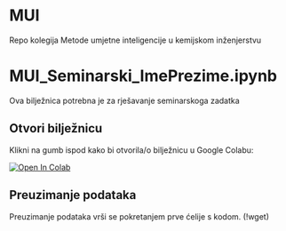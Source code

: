 # MUI
Repo kolegija Metode umjetne inteligencije u kemijskom inženjerstvu

# MUI_Seminarski_ImePrezime.ipynb

Ova bilježnica potrebna je za rješavanje seminarskoga zadatka

## Otvori bilježnicu
Klikni na gumb ispod kako bi otvorila/o bilježnicu u Google Colabu:

[![Open In Colab](https://colab.research.google.com/assets/colab-badge.svg)](https://colab.research.google.com/github/Chavlek/MUI/blob/main/MUI_Seminarski_ImePrezime.ipynb)

## Preuzimanje podataka 
Preuzimanje podataka vrši se pokretanjem prve ćelije s kodom. (!wget)
